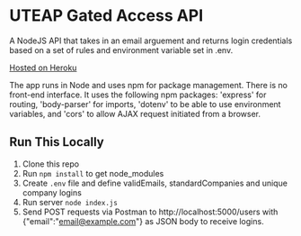 # UTEAP Gated Access API

A NodeJS API that takes in an email arguement and returns login credentials based on a set of rules and environment variable set in .env.

[Hosted on Heroku](https://uteapgate.herokuapp.com/)

The app runs in Node and uses npm for package management. There is no front-end interface. It uses the following npm packages: 'express' for routing, 'body-parser' for imports, 'dotenv' to be able to use environment variables, and 'cors' to allow AJAX request initiated from a browser.

## Run This Locally

1. Clone this repo
2. Run `npm install` to get node_modules
3. Create `.env` file and define validEmails, standardCompanies and unique company logins
4. Run server `node index.js`
5. Send POST requests via Postman to http://localhost:5000/users with {"email":"email@example.com"} as JSON body to receive logins.